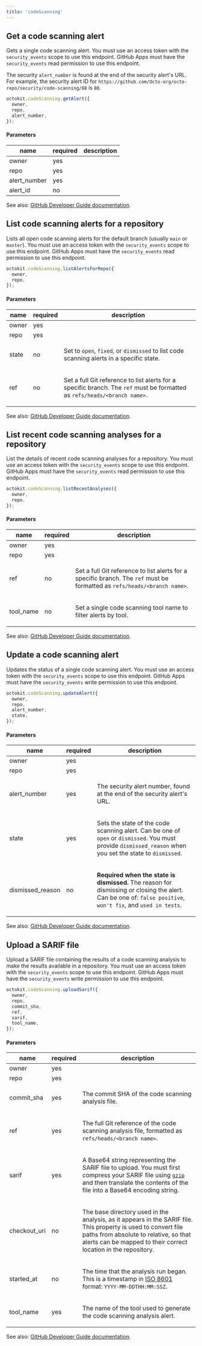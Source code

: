 ```yaml
---
title: 'codeScanning'
---
```


## Get a code scanning alert

Gets a single code scanning alert. You must use an access token with the `security_events` scope to use this endpoint. GitHub Apps must have the `security_events` read permission to use this endpoint.

The security `alert_number` is found at the end of the security alert's URL. For example, the security alert ID for `https://github.com/Octo-org/octo-repo/security/code-scanning/88` is `88`.

```js
octokit.codeScanning.getAlert({
  owner,
  repo,
  alert_number,
});
```

#### Parameters

<table>
  <thead>
    <tr>
      <th>name</th>
      <th>required</th>
      <th>description</th>
    </tr>
  </thead>
  <tbody>
    <tr><td>owner</td><td>yes</td><td>

</td></tr>
<tr><td>repo</td><td>yes</td><td>

</td></tr>
<tr><td>alert_number</td><td>yes</td><td>

</td></tr>
<tr><td>alert_id</td><td>no</td><td>

</td></tr>
  </tbody>
</table>

See also: [GitHub Developer Guide documentation](https://docs.github.com/rest/reference/code-scanning/#get-a-code-scanning-alert).

## List code scanning alerts for a repository

Lists all open code scanning alerts for the default branch (usually `main` or `master`). You must use an access token with the `security_events` scope to use this endpoint. GitHub Apps must have the `security_events` read permission to use this endpoint.

```js
octokit.codeScanning.listAlertsForRepo({
  owner,
  repo,
});
```

#### Parameters

<table>
  <thead>
    <tr>
      <th>name</th>
      <th>required</th>
      <th>description</th>
    </tr>
  </thead>
  <tbody>
    <tr><td>owner</td><td>yes</td><td>

</td></tr>
<tr><td>repo</td><td>yes</td><td>

</td></tr>
<tr><td>state</td><td>no</td><td>

Set to `open`, `fixed`, or `dismissed` to list code scanning alerts in a specific state.

</td></tr>
<tr><td>ref</td><td>no</td><td>

Set a full Git reference to list alerts for a specific branch. The `ref` must be formatted as `refs/heads/<branch name>`.

</td></tr>
  </tbody>
</table>

See also: [GitHub Developer Guide documentation](https://docs.github.com/rest/reference/code-scanning/#list-code-scanning-alerts-for-a-repository).

## List recent code scanning analyses for a repository

List the details of recent code scanning analyses for a repository. You must use an access token with the `security_events` scope to use this endpoint. GitHub Apps must have the `security_events` read permission to use this endpoint.

```js
octokit.codeScanning.listRecentAnalyses({
  owner,
  repo,
});
```

#### Parameters

<table>
  <thead>
    <tr>
      <th>name</th>
      <th>required</th>
      <th>description</th>
    </tr>
  </thead>
  <tbody>
    <tr><td>owner</td><td>yes</td><td>

</td></tr>
<tr><td>repo</td><td>yes</td><td>

</td></tr>
<tr><td>ref</td><td>no</td><td>

Set a full Git reference to list alerts for a specific branch. The `ref` must be formatted as `refs/heads/<branch name>`.

</td></tr>
<tr><td>tool_name</td><td>no</td><td>

Set a single code scanning tool name to filter alerts by tool.

</td></tr>
  </tbody>
</table>

See also: [GitHub Developer Guide documentation](https://docs.github.com/rest/reference/code-scanning/#list-recent-analyses).

## Update a code scanning alert

Updates the status of a single code scanning alert. You must use an access token with the `security_events` scope to use this endpoint. GitHub Apps must have the `security_events` write permission to use this endpoint.

```js
octokit.codeScanning.updateAlert({
  owner,
  repo,
  alert_number,
  state,
});
```

#### Parameters

<table>
  <thead>
    <tr>
      <th>name</th>
      <th>required</th>
      <th>description</th>
    </tr>
  </thead>
  <tbody>
    <tr><td>owner</td><td>yes</td><td>

</td></tr>
<tr><td>repo</td><td>yes</td><td>

</td></tr>
<tr><td>alert_number</td><td>yes</td><td>

The security alert number, found at the end of the security alert's URL.

</td></tr>
<tr><td>state</td><td>yes</td><td>

Sets the state of the code scanning alert. Can be one of `open` or `dismissed`. You must provide `dismissed_reason` when you set the state to `dismissed`.

</td></tr>
<tr><td>dismissed_reason</td><td>no</td><td>

**Required when the state is dismissed.** The reason for dismissing or closing the alert. Can be one of: `false positive`, `won't fix`, and `used in tests`.

</td></tr>
  </tbody>
</table>

See also: [GitHub Developer Guide documentation](https://docs.github.com/rest/reference/code-scanning/#upload-a-code-scanning-alert).

## Upload a SARIF file

Upload a SARIF file containing the results of a code scanning analysis to make the results available in a repository. You must use an access token with the `security_events` scope to use this endpoint. GitHub Apps must have the `security_events` write permission to use this endpoint.

```js
octokit.codeScanning.uploadSarif({
  owner,
  repo,
  commit_sha,
  ref,
  sarif,
  tool_name,
});
```

#### Parameters

<table>
  <thead>
    <tr>
      <th>name</th>
      <th>required</th>
      <th>description</th>
    </tr>
  </thead>
  <tbody>
    <tr><td>owner</td><td>yes</td><td>

</td></tr>
<tr><td>repo</td><td>yes</td><td>

</td></tr>
<tr><td>commit_sha</td><td>yes</td><td>

The commit SHA of the code scanning analysis file.

</td></tr>
<tr><td>ref</td><td>yes</td><td>

The full Git reference of the code scanning analysis file, formatted as `refs/heads/<branch name>`.

</td></tr>
<tr><td>sarif</td><td>yes</td><td>

A Base64 string representing the SARIF file to upload. You must first compress your SARIF file using [`gzip`](http://www.gnu.org/software/gzip/manual/gzip.html) and then translate the contents of the file into a Base64 encoding string.

</td></tr>
<tr><td>checkout_uri</td><td>no</td><td>

The base directory used in the analysis, as it appears in the SARIF file.
This property is used to convert file paths from absolute to relative, so that alerts can be mapped to their correct location in the repository.

</td></tr>
<tr><td>started_at</td><td>no</td><td>

The time that the analysis run began. This is a timestamp in [ISO 8601](https://en.wikipedia.org/wiki/ISO_8601) format: `YYYY-MM-DDTHH:MM:SSZ`.

</td></tr>
<tr><td>tool_name</td><td>yes</td><td>

The name of the tool used to generate the code scanning analysis alert.

</td></tr>
  </tbody>
</table>

See also: [GitHub Developer Guide documentation](https://docs.github.com/rest/reference/code-scanning/#upload-a-sarif-analysis).

